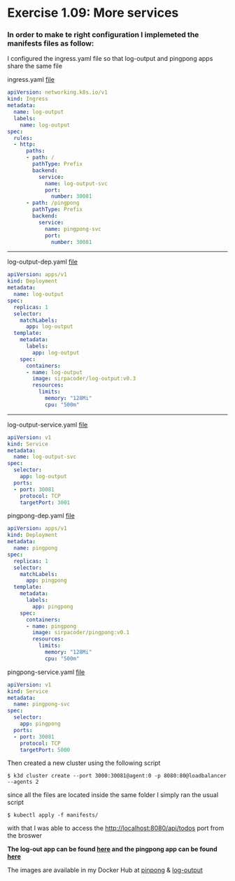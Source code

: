 # Exercise 1.09: More services

### In order to make te right configuration I implemeted the manifests files as follow:

I configured the ingress.yaml file so that log-output and pingpong apps share the same file

ingress.yaml [file](./manifests/ingress.yaml)
```yaml
apiVersion: networking.k8s.io/v1
kind: Ingress
metadata:
  name: log-output
  labels:
    name: log-output
spec:
  rules:
  - http:
      paths:
      - path: /
        pathType: Prefix
        backend:
          service:
            name: log-output-svc
            port: 
              number: 30081
      - path: /pingpong
        pathType: Prefix
        backend:
          service:
            name: pingpong-svc
            port: 
              number: 30081
```
___
log-output-dep.yaml [file](./manifests/log-output-dep.yml)
```yaml
apiVersion: apps/v1
kind: Deployment
metadata:
  name: log-output
spec:
  replicas: 1
  selector:
    matchLabels:
      app: log-output
  template:
    metadata:
      labels:
        app: log-output
    spec:
      containers:
      - name: log-output
        image: sirpacoder/log-output:v0.3
        resources:
          limits:
            memory: "128Mi"
            cpu: "500m"
```
___
log-output-service.yaml [file](./manifests/log-output-service.yaml)

```yaml
apiVersion: v1
kind: Service
metadata:
  name: log-output-svc
spec:
  selector:
    app: log-output
  ports:
  - port: 30081
    protocol: TCP
    targetPort: 3001
```

pingpong-dep.yaml [file](./manifests/pingpong-dep.yml)
```yaml
apiVersion: apps/v1
kind: Deployment
metadata:
  name: pingpong
spec:
  replicas: 1
  selector:
    matchLabels:
      app: pingpong
  template:
    metadata:
      labels:
        app: pingpong
    spec:
      containers:
      - name: pingpong
        image: sirpacoder/pingpong:v0.1
        resources:
          limits:
            memory: "128Mi"
            cpu: "500m"
```
pingpong-service.yaml [file](./manifests/pingpong-service.yaml)
```yaml
apiVersion: v1
kind: Service
metadata:
  name: pingpong-svc
spec:
  selector:
    app: pingpong
  ports:
  - port: 30081
    protocol: TCP
    targetPort: 5000
```

Then created a new cluster using the following script

```
$ k3d cluster create --port 3000:30081@agent:0 -p 8080:80@loadbalancer --agents 2
```
since all the files are located inside the same folder I simply ran the usual script
```
$ kubectl apply -f manifests/
```

with that I was able to access the [http://localhost:8080/api/todos](http://localhost:8080/api/todos) port from the broswer

**The log-out app can be found [here](./log-output/) and the pingpong app can be found [here](./pingpong/)**

The images are available in my Docker Hub at [pinpong](https://hub.docker.com/r/sirpacoder/pingpong) & [log-output](https://hub.docker.com/r/sirpacoder/log-output)